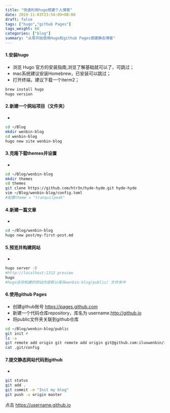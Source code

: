 ```yaml
---
title: "快速利用hugo搭建个人博客"
date: 2019-11-03T23:54:09+08:00
draft: false
tags: ["hugo","github Pages"]
tags_weight: 66
categories: ["blog"]
summary: "从零开始使用Hugo和github Pages搭建静态博客"
---
```


#### 1.安装hugo
- 浏览 Hugo 官方的安装指南,浏览了解基础就可以了，可跳过；
- mac系统建议安装Homebrew，已安装可以跳过；
- 打开终端，建议下载一个iterm2；
``` sh
brew install hugo
hugo version
```

#### 2.新建一个网站项目（文件夹）
- 
``` sh
cd ~/Blog
mkdir wenbin-blog
cd wenbin-blog
hugo new site wenbin-blog
```

#### 3.克隆下载themes并设置
- 
``` sh
cd ~/Blog/wenbin-blog
mkdir themes
cd themes
git clone https://github.com/htr3n/hyde-hyde.git hyde-hyde
vim ~/Blog/wenbin-blog/config.toml  
#配置theme = "tranquilpeak"
```

#### 4.新建一篇文章
- 
``` sh
cd ~/Blog/wenbin-blog
hugo new post/my-first-post.md
```

#### 5.预览并构建网站
- 
``` sh
hugo server -D
#http://localhost:1313 preview
hugo
#hugo会将构建的网站内容默认保存wenbin-blog/public/ 文件夹中
```

#### 6.使用github Pages
- 创建github账号 https://pages.github.com
- 新建一个代码仓库repository，库名为 username.http://github.io
- 将public文件夹关联到github仓库
``` sh
cd ~/Blog/wenbin-blog/public
git init #
ls -a
git remote add origin git remote add origin git@github.com:iluowenbin/iluowenbin.github.io.git
cat .git/config
```

#### 7.提交静态网站代码到github
- 
``` sh
git status
git add .
git commit -m "Init my blog"
git push -u origin master
```

点击 https://username.github.io